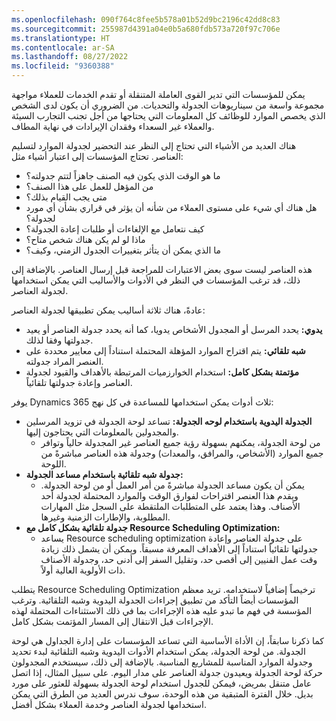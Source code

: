 ```yaml
---
ms.openlocfilehash: 090f764c8fee5b578a01b52d9bc2196c42dd8c83
ms.sourcegitcommit: 255987d4391a04e0b5a680fdb573a720f97c706e
ms.translationtype: HT
ms.contentlocale: ar-SA
ms.lasthandoff: 08/27/2022
ms.locfileid: "9360388"
---
```

يمكن للمؤسسات التي تدير القوى العاملة المتنقلة أو تقدم الخدمات للعملاء مواجهة مجموعة واسعة من سيناريوهات الجدولة والتحديات. من الضروري أن يكون لدى الشخص الذي يخصص الموارد للوظائف كل المعلومات التي يحتاجها من أجل تجنب التجارب السيئة والعملاء غير السعداء وفقدان الإيرادات في نهاية المطاف.

هناك العديد من الأشياء التي تحتاج إلى النظر عند التحضير لجدولة الموارد لتسليم العناصر. تحتاج المؤسسات إلى اعتبار أشياء مثل:

-   ما هو الوقت الذي يكون فيه الصنف جاهزاً لتتم جدولته؟
-   من المؤهل للعمل على هذا الصنف؟
-   متى يجب القيام بذلك؟
-   هل هناك أي شيء على مستوى العملاء من شأنه أن يؤثر في قراري بشأن أي مورد لجدولة؟
-   كيف نتعامل مع الإلغاءات أو طلبات إعادة الجدولة؟
-   ماذا لو لم يكن هناك شخص متاح؟
-   ما الذي يمكن أن يتأثر بتغييرات الجدول الزمني، وكيف؟

هذه العناصر ليست سوى بعض الاعتبارات للمراجعة قبل إرسال العناصر. بالإضافة إلى ذلك، قد ترغب المؤسسات في النظر في الأدوات والأساليب التي يمكن استخدامها لجدولة العناصر.

عادةً، هناك ثلاثة أساليب يمكن تطبيقها لجدولة العناصر:

-   **يدوي:** يحدد المرسل أو المجدول الأشخاص يدويا، كما أنه يحدد جدولة العناصر أو يعيد جدولتها وفقا لذلك.
-   **شبه تلقائي:** يتم اقتراح الموارد المؤهلة المحتملة استناداً إلى معايير محددة على العنصر المراد جدولته.
-   **مؤتمتة بشكل كامل:** استخدام الخوارزميات المرتبطة بالأهداف والقيود لجدولة العناصر وإعادة جدولتها تلقائياً.

يوفر Dynamics 365 ثلاث أدوات يمكن استخدامها للمساعدة في كل نهج:

-   **الجدولة اليدوية باستخدام لوحه الجدولة:** تساعد لوحة الجدولة في تزويد المرسلين والمجدولين بالمعلومات التي يحتاجون إليها.
    - من لوحة الجدولة، يمكنهم بسهولة رؤية جميع العناصر غير المجدولة حالياً وتوافر جميع الموارد (الأشخاص، والمرافق، والمعدات) وجدولة هذه العناصر مباشرةً من اللوحة.
-   **جدولة شبه تلقائية باستخدام مساعد الجدولة:** 
    -   يمكن أن يكون مساعد الجدولة مباشرةً من أمر العمل أو من لوحة الجدولة. ويقدم هذا العنصر اقتراحات لفوارق الوقت والموارد المحتملة لجدولة أحد الأصناف. وهذا يعتمد على المتطلبات الملتقطة على السجل مثل المهارات المطلوبة، والإطارات الزمنية وغيرها.
-   **جدولة تلقائية بشكل كامل مع Resource Scheduling Optimization:** 
    -   يساعد Resource scheduling optimization على جدولة العناصر وإعادة جدولتها تلقائياً استناداً إلى الأهداف المعرفة مسبقاً. ويمكن أن يشمل ذلك زيادة وقت عمل الفنيين إلى أقصى حد، وتقليل السفر إلى أدنى حد، وجدولة الأصناف ذات الأولوية العالية أولاً.

يتطلب Resource Scheduling Optimization ترخيصاً إضافياً لاستخدامه.  تريد معظم المؤسسات أيضاً التأكد من تطبيق إجراءات الجدولة اليدوية وشبه التلقائية.  وترغب المؤسسة في فهم ما تبدو عليه هذه الإجراءات بما في ذلك الاستثناءات المحتملة لهذه الإجراءات قبل الانتقال إلى المسار المؤتمت بشكل كامل.

كما ذكرنا سابقاً، إن الأداة الأساسية التي تساعد المؤسسات على إدارة الجداول هي لوحة الجدولة.  من لوحة الجدولة، يمكن استخدام الأدوات اليدوية وشبه التلقائية لبدء تحديد وجدولة الموارد المناسبة للمشاريع المناسبة.   بالإضافة إلى ذلك، سيستخدم المجدولون حركة لوحة الجدولة ويعيدون جدولة العناصر على مدار اليوم.  على سبيل المثال، إذا اتصل عامل متنقل بمريض، فيمكن للجدول استخدام لوحة الجدولة بسهولة للعثور على مورد بديل.  خلال الفترة المتبقية من هذه الوحدة، سوف ندرس العديد من الطرق التي يمكن استخدامها لجدولة العناصر وخدمة العملاء بشكل أفضل. 
